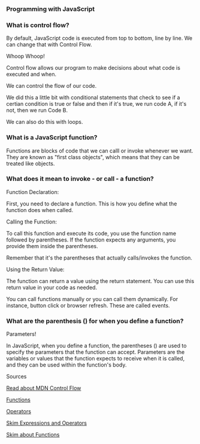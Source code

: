 ### Programming with JavaScript

### What is control flow?

By default, JavaScript code is executed from top to bottom, line by line. We can change that with Control Flow.

Whoop Whoop!

Control flow allows our program to make decisions about what code is executed and when. 

We can control the flow of our code. 

We did this a little bit with conditional statements that check to see if a certian condition is true or false and then if it's true, we run code A, if it's not, then we run Code B.

We can also do this with loops.


### What is a JavaScript function?

Functions are blocks of code that we can calll or invoke whenever we want. They are known as "first class objects", which means that they can be treated like objects.

### What does it mean to invoke - or call - a function?

Function Declaration:

First, you need to declare a function. This is how you define what the function does when called.

Calling the Function:

To call this function and execute its code, you use the function name followed by parentheses. If the function expects any arguments, you provide them inside the parentheses.

Remember that it's the parentheses that actually calls/invokes the function.

Using the Return Value:

The function can return a value using the return statement. You can use this return value in your code as needed.

You can call functions manually or you can call them dynamically. For instance, button click or browser refresh. These are called events. 

### What are the parenthesis () for when you define a function?

Parameters!

In JavaScript, when you define a function, the parentheses () are used to specify the parameters that the function can accept. Parameters are the variables or values that the function expects to receive when it is called, and they can be used within the function's body.

Sources

[Read about MDN Control Flow](https://developer.mozilla.org/en-US/docs/Glossary/Control_flow)

[Functions](https://www.w3schools.com/js/js_functions.asp)

[Operators](https://www.w3schools.com/js/js_operators.asp)

[Skim Expressions and Operators](https://developer.mozilla.org/en-US/docs/Web/JavaScript/Guide/Expressions_and_Operators)

[Skim about Functions](https://developer.mozilla.org/en-US/docs/Web/JavaScript/Guide/Functions)

